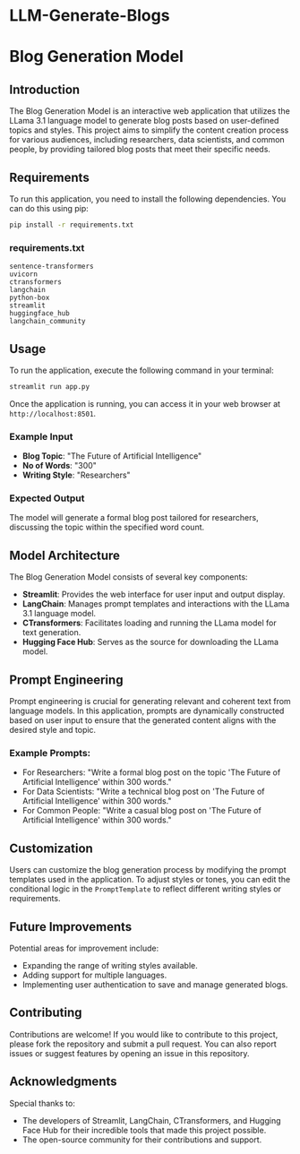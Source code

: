 # LLM-Generate-Blogs

# Blog Generation Model

## Introduction
The Blog Generation Model is an interactive web application that utilizes the LLama 3.1 language model to generate blog posts based on user-defined topics and styles. This project aims to simplify the content creation process for various audiences, including researchers, data scientists, and common people, by providing tailored blog posts that meet their specific needs.

## Requirements
To run this application, you need to install the following dependencies. You can do this using pip:

```bash
pip install -r requirements.txt
```

### requirements.txt
```
sentence-transformers
uvicorn
ctransformers
langchain
python-box
streamlit
huggingface_hub
langchain_community
```

## Usage
To run the application, execute the following command in your terminal:

```bash
streamlit run app.py
```

Once the application is running, you can access it in your web browser at `http://localhost:8501`. 

### Example Input
- **Blog Topic**: "The Future of Artificial Intelligence"
- **No of Words**: "300"
- **Writing Style**: "Researchers"

### Expected Output
The model will generate a formal blog post tailored for researchers, discussing the topic within the specified word count.

## Model Architecture
The Blog Generation Model consists of several key components:
- **Streamlit**: Provides the web interface for user input and output display.
- **LangChain**: Manages prompt templates and interactions with the LLama 3.1 language model.
- **CTransformers**: Facilitates loading and running the LLama model for text generation.
- **Hugging Face Hub**: Serves as the source for downloading the LLama model.

## Prompt Engineering
Prompt engineering is crucial for generating relevant and coherent text from language models. In this application, prompts are dynamically constructed based on user input to ensure that the generated content aligns with the desired style and topic.

### Example Prompts:
- For Researchers: "Write a formal blog post on the topic 'The Future of Artificial Intelligence' within 300 words."
- For Data Scientists: "Write a technical blog post on 'The Future of Artificial Intelligence' within 300 words."
- For Common People: "Write a casual blog post on 'The Future of Artificial Intelligence' within 300 words."

## Customization
Users can customize the blog generation process by modifying the prompt templates used in the application. To adjust styles or tones, you can edit the conditional logic in the `PromptTemplate` to reflect different writing styles or requirements.

## Future Improvements
Potential areas for improvement include:
- Expanding the range of writing styles available.
- Adding support for multiple languages.
- Implementing user authentication to save and manage generated blogs.

## Contributing
Contributions are welcome! If you would like to contribute to this project, please fork the repository and submit a pull request. You can also report issues or suggest features by opening an issue in this repository.

## Acknowledgments
Special thanks to:
- The developers of Streamlit, LangChain, CTransformers, and Hugging Face Hub for their incredible tools that made this project possible.
- The open-source community for their contributions and support.
